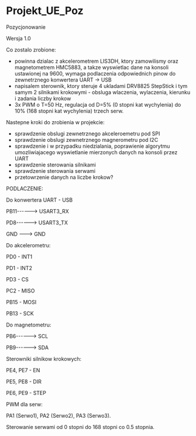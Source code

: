 # Projekt_UE_Poz
Pozycjonowanie


Wersja 1.0

Co zostalo zrobione:
 - powinna dzialac z akcelerometrem LIS3DH, ktory zamowilismy oraz magnetometrem HMC5883, a takze wyswietlac dane na konsoli ustawionej na 9600, wymaga podlaczenia odpowiednich pinow do zewnetrznego konwertera UART -> USB
 - napisalem sterownik, ktory steruje 4 ukladami DRV8825 StepStick i tym samym 2 silnikami krokowymi - obsluga wlaczenia, wylaczenia, kierunku i zadania liczby krokow
 - 3x PWM o T=50 Hz, regulacja od D=5% (0 stopni kat wychylenia) do 10% (168 stopni kat wychylenia) trzech serw.

Nastepne kroki do zrobienia w projekcie:
- sprawdzenie obslugi zewnetrznego akceleroemetru pod SPI
- sprawdzenie obslugi zewnetrznego magnerometru pod I2C
- sprawdzenie i w przypadku niedzialania, poprawienie algorytmu umozliwiajacego wyswietlanie mierzonych danych na konsoli przez UART
- sprawdzenie sterowania silnikami
- sprawdzenie sterowania serwami
- przetowrzenie danych na liczbe krokow?


PODLACZENIE:

Do konwertera UART - USB

 PB11------> USART3_RX

 PD8------> USART3_TX 
 
 GND ---> GND
 
 Do akcelerometru:
 
 PD0 - INT1
 
 PD1 - INT2
 
 PD3 - CS
 
 PC2 - MISO
 
 PB15 - MOSI
 
 PB13 - SCK
 
 Do magnetometru:
 
 PB6------> SCL
 
 PB9------> SDA 

Sterowniki silnikow krokowych:

PE4, PE7 - EN

PE5, PE8 - DIR

PE6, PE9 - STEP

PWM dla serw:

PA1 (Serwo1), PA2 (Serwo2), PA3 (Serwo3).

Sterowanie serwami od 0 stopni do 168 stopni co 0.5 stopnia. 

